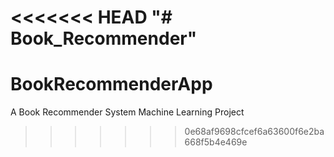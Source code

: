 <<<<<<< HEAD
"# Book_Recommender" 
=======
# BookRecommenderApp
A Book Recommender System Machine Learning Project
>>>>>>> 0e68af9698cfcef6a63600f6e2ba668f5b4e469e
